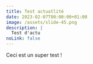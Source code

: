 ```yaml
---
title: Test actuatlité
date: 2023-02-07T00:00:00+01:00
image: /assets/slide-45.png
description: |
  Test d'actu
noLink: false
---
```

Ceci est un super test ! 
